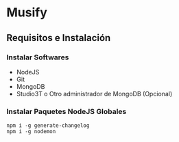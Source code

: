 # Musify

## Requisitos e Instalación
### Instalar Softwares
- NodeJS
- Git
- MongoDB
- Studio3T o Otro administrador de MongoDB (Opcional)
### Instalar Paquetes NodeJS Globales
```node
npm i -g generate-changelog
npm i -g nodemon
```